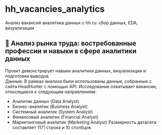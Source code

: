 # hh_vacancies_analytics
Анализ вакансий аналитика данных с hh.ru: сбор данных, EDA, визуализации
## 🧠 Анализ рынка труда: востребованные профессии и навыки в сфере аналитики данных

Проект демонстрирует навыки аналитики данных, визуализации и подготовки выводов.  
Данные: В рамках анализа были использованы данные, собранные с сайта HeadHunter с помощью API.
Исследование охватывает вакансии, относящиеся к следующим направлениям:
- Аналитик данных (Data Analyst)
- Бизнес-аналитик (Business Analyst)
- Системный аналитик (System Analyst)
- Финансовый аналитик (Financial Analyst)
- Маркетинговый аналитик (Marketing Analyst)
Размерность датасета составляет 1171 строка и 10 столбцов
